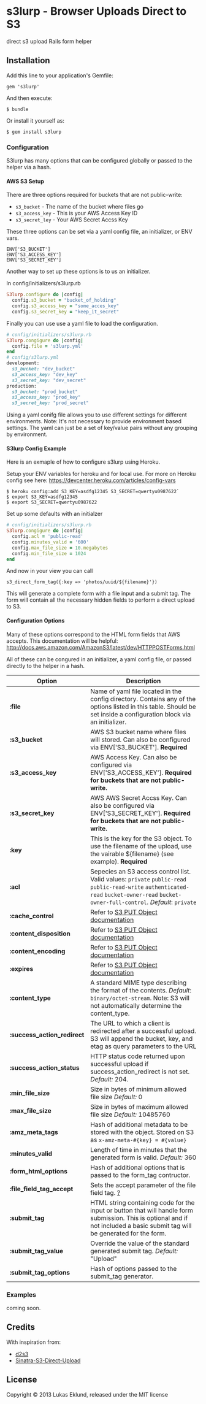 # s3lurp - Browser Uploads Direct to S3

direct s3 upload Rails form helper

## Installation

Add this line to your application's Gemfile:

    gem 's3lurp'

And then execute:

    $ bundle

Or install it yourself as:

    $ gem install s3lurp

### Configuration

S3lurp has many options that can be configured globally or passed
to the helper via a hash.

#### AWS S3 Setup

There are three options required for buckets that are not public-write:

* `s3_bucket` - The name of the bucket where files go
* `s3_access_key` - This is your AWS Access Key ID
* `s3_secret_ley` - Your AWS Secret Accss Key


These three options can be set via a yaml config file, an initializer, or ENV vars.


    ENV['S3_BUCKET']
    ENV['S3_ACCESS_KEY']
    ENV['S3_SECRET_KEY']

Another way to set up these options is to us an initializer.

In config/initializers/s3lurp.rb

```ruby
S3lurp.configure do |config|
  config.s3_bucket = "bucket_of_holding"
  config.s3_access_key = "some_acces_key"
  config.s3_secret_key = "keep_it_secret"
```

Finally you can use use a yaml file to load the configuration.

```ruby
# config/initializers/s3lurp.rb
S3lurp.congigure do |config|
  config.file = 's3lurp.yml'
end
# config/s3lurp.yml
development:
  s3_bucket: "dev_bucket"
  s3_access_key: "dev_key"
  s3_secret_key: "dev_secret"
production:
  s3_bucket: "prod_bucket"
  s3_access_key: "prod_key"
  s3_secret_key: "prod_secret"
```

Using a yaml conifg file allows you to use different settings for different
environments. Note: It's not necessary to provide environment based settings. The
yaml can just be a set of key/value pairs without any grouping by environment.

#### S3lurp Config Example

Here is an exmaple of how to configure s3lurp using Heroku.

Setup your ENV variables for heroku and for local use.
For more on Heroku config see here: https://devcenter.heroku.com/articles/config-vars

```
$ heroku config:add S3_KEY=asdfg12345 S3_SECRET=qwertyu0987622`
$ export S3_KEY=asdfg12345
$ export S3_SECRET=qwertyu0987622
```

Set up some defaults with an initialzer

```ruby
# config/initializers/s3lurp.rb
S3lurp.congigure do |config|
  config.acl = 'public-read'
  config.minutes_valid = '600'
  config.max_file_size = 10.megabytes
  config.min_file_size = 1024
end
```

And now in your view you can call

    s3_direct_form_tag({:key => 'photos/uuid/${filename}'})

This will generate a complete form with a file input and a submit tag. The form
will contain all the necessary hidden fields to perform a direct upload to S3.

#### Configuration Options

Many of these options correspond to the HTML form fields that AWS accepts. This documentation will
be helpful: http://docs.aws.amazon.com/AmazonS3/latest/dev/HTTPPOSTForms.html

All of these can be congured in an initializer, a yaml config file, or passed directly
to the helper in a hash.

| Option                   | Description |
|--------------------------|-------------|
|__:file__                 | Name of yaml file located in the config directory. Contains any of the options listed in this table. Should be set inside a configuration block via an initializer. |
|__:s3\_bucket__           | AWS S3 bucket name where files will stored. Can also be configured via ENV['S3_BUCKET']. __Required__|
|__:s3\_access\_key__      | AWS Access Key. Can also be configured via ENV['S3_ACCESS_KEY']. __Required for buckets that are not public-write.__|
|__:s3\_secret\_key__      | AWS AWS Secret Accss Key. Can also be configured via ENV['S3_SECRET_KEY']. __Required for buckets that are not public-write.__|
|__:key__                  | This is the key for the S3 object. To use the filename of the upload, use the vairable ${filename} (see example). __Required__|
|__:acl__                  | Sepecies an S3 access control list. Valid values: `private` `public-read` `public-read-write` `authenticated-read` `bucket-owner-read` `bucket-owner-full-control`. _Default_: `private` |
|__:cache\_control__       | Refer to [S3 PUT Object documentation](http://docs.aws.amazon.com/AmazonS3/2006-03-01/API/RESTObjectPUT.html)|
|__:content\_disposition__ | Refer to [S3 PUT Object documentation](http://docs.aws.amazon.com/AmazonS3/2006-03-01/API/RESTObjectPUT.html)|
|__:content\_encoding__    | Refer to [S3 PUT Object documentation](http://docs.aws.amazon.com/AmazonS3/2006-03-01/API/RESTObjectPUT.html)|
|__:expires__              | Refer to [S3 PUT Object documentation](http://docs.aws.amazon.com/AmazonS3/2006-03-01/API/RESTObjectPUT.html)|
|__:content\_type__        | A standard MIME type describing the format of the contents. _Default_: `binary/octet-stream`. Note: S3 will not automatically determine the content\_type.|
|__:success\_action\_redirect__| The URL to which a client is redirected after a successful upload. S3 will append the bucket, key, and etag as query parameters to the URL |
|__:success\_action\_status__| HTTP status code returned upon successful upload if success_action_redirect is not set. _Default:_ 204. |
|__:min\_file\_size__      | Size in bytes of minimum allowed file size _Default:_ 0 |
|__:max\_file\_size__      | Size in bytes of maximum allowed file size _Default:_ 10485760 |
|__:amz\_meta\_tags__      | Hash of additional metadata to be stored with the object. Stored on S3 as `x-amz-meta-#{key} = #{value}` |
|__:minutes\_valid__       | Length of time in minutes that the generated form is valid. _Default:_ 360 |
|__:form\_html\_options__  | Hash of additional options that is passed to the form_tag contructor. |
|__:file\_field\_tag\_accept__ | Sets the accept parameter of the file field tag. [?](http://www.w3.org/TR/html-markup/input.file.html#input.file.attrs.accept) |
|__:submit\_tag__          | HTML string containing code for the input or button that will handle form submission. This is optional and if not included a basic submit tag will be generated for the form. |
|__:submit\_tag\_value__   | Override the value of the standard generated submit tag. _Default:_ "Upload" |
|__:submit\_tag\_options__ | Hash of options passed to the submit_tag generator. |


### Examples

coming soon.

## Credits

With inspiration from:

* [d2s3](https://github.com/mwilliams/d2s3)
* [Sinatra-S3-Direct-Upload](https://github.com/waynehoover/Sinatra-S3-Direct-Upload)

## License

Copyright &copy; 2013 Lukas Eklund, released under the MIT license
